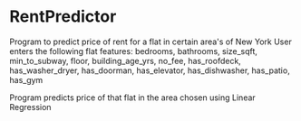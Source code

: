 # RentPredictor
Program to predict price of rent for a flat in certain area's of New York
User enters the following flat features: bedrooms, bathrooms, size_sqft, min_to_subway, floor, building_age_yrs,
     no_fee, has_roofdeck, has_washer_dryer, has_doorman, has_elevator, has_dishwasher, has_patio, has_gym

Program predicts price of that flat in the area chosen using Linear Regression
